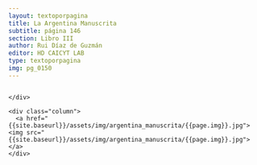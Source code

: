 ```yaml
---
layout: textoporpagina
title: La Argentina Manuscrita
subtitle: página 146
section: Libro III
author: Rui Díaz de Guzmán
editor: HD CAICYT LAB
type: textoporpagina
img: pg_0150
---
```


<div class="row">
    <div class="column">


    </div>

    <div class="column">
      <a href="{{site.baseurl}}/assets/img/argentina_manuscrita/{{page.img}}.jpg"><img src="{{site.baseurl}}/assets/img/argentina_manuscrita/{{page.img}}.jpg"></a>
    </div>
</div>